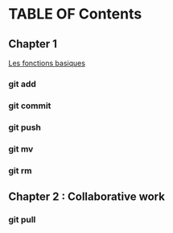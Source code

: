 # TABLE OF Contents

## Chapter 1
[Les fonctions basiques](chapters/chapter1.md)
### git add 
### git commit
### git push
### git mv
### git rm

## Chapter 2 : Collaborative work
### git pull
